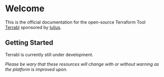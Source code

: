 # Welcome

This is the official documentation for the open-source Terraform Tool [Terrabl](https://github.com/terrabl/terrabl) sponsored by [Iulius](https://iulius.io).

## Getting Started

Terrabl is currently still under development.

*Please be wary that these resources will change with or without warning as the platform is improved upon.*